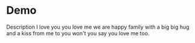 # Demo 
Description I love you you love me we are happy family with a big big hug and a kiss from me to you won't you say you love me too. 
